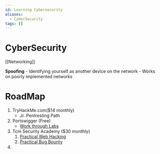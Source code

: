 ```yaml
---
id: Learning Cybersecurity
aliases:
  - CyberSecurity
tags: []
---
```

# CyberSecurity

[[Networking]]

**Spoofing** - Identifying yourself as another device on the network
    - Works on poorly implemented networks
# RoadMap
1. TryHackMe.com($14 monthly)
	- Jr. Pentresting Path
2. Portswigger (Free)
	- [Work through Labs](https://portswigger.net/web-security/all-labs)
3. Tcm Security Academy ($30 monthly)
	1. [Practical Web Hacking](https://academy.tcm-sec.com/p/practical-web-hacking)
	2. [Practical Bug Bounty](https://academy.tcm-sec.com/p/practical-bug-bounty)
4. 